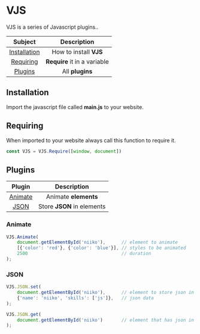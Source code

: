 # VJS

VJS is a series of Javascript plugins..

| Subject | Description  |
| :---:   | :-: |
| [Installation](#Installation) | How to install **VJS** |
| [Requiring](#Requiring) | **Require** it in a variable |
| [Plugins](#Plugins)| All **plugins** |

## Installation

Import the javascript file called **main.js** to your website.

## Requiring

When imported to your website always call this function to require it.

```javascript
const VJS = VJS.Require([window, document])
```

## Plugins
| Plugin | Description  |
| :---:   | :-: |
| [Animate](#Animate) | Animate **elements** |
| [JSON](#JSON) | Store **JSON** in elements |

### Animate
```javascript
VJS.Animate(
    document.getElementById('niiko'),      // element to animate
    [{'color': 'red'}, {'color': 'blue'}], // styles to be animated
    2500                                   // duration
);
```

### JSON
```javascript
VJS.JSON.set(
    document.getElementById('niiko'),      // element to store json in
    {'name': 'niiko', 'skills': ['js']},   // json data
);

VJS.JSON.get(
    document.getElementById('niiko')       // element that has json in it
);
```

### 